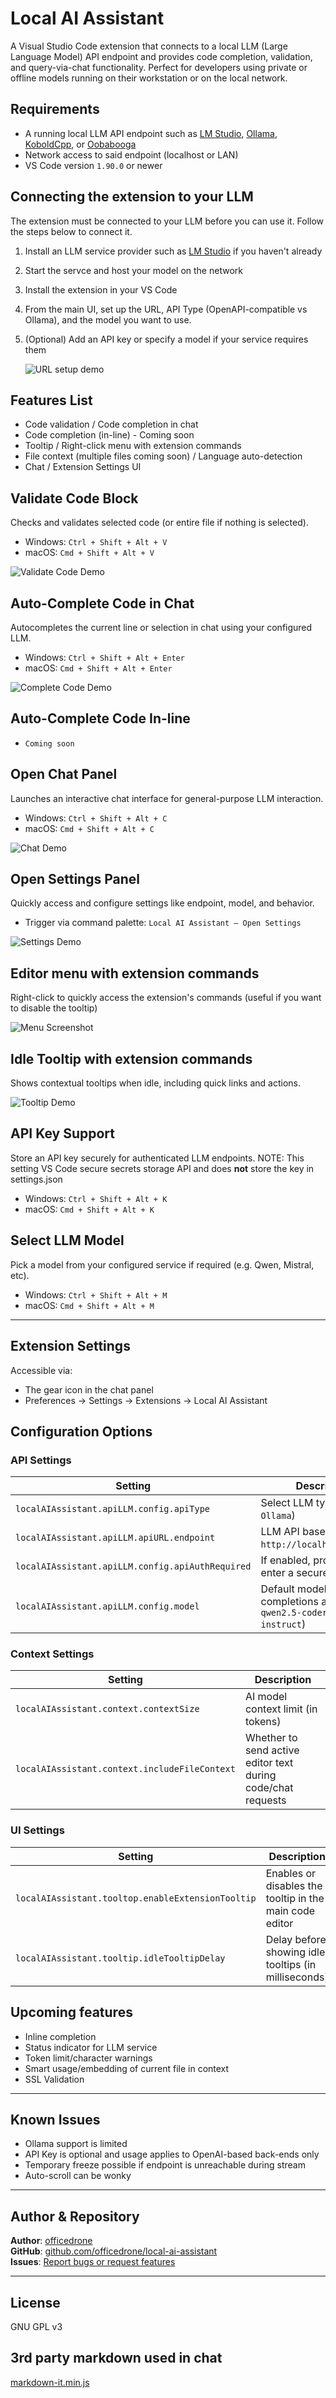 # Local AI Assistant

A Visual Studio Code extension that connects to a local LLM (Large Language Model) API endpoint and provides code completion, validation, and query-via-chat functionality. Perfect for developers using private or offline models running on their workstation or on the local network.

## Requirements

- A running local LLM API endpoint such as [LM Studio](https://lmstudio.ai/), [Ollama](https://ollama.com/), [KoboldCpp](https://github.com/LostRuins/koboldcpp), or [Oobabooga](https://github.com/oobabooga/text-generation-webui/releases)
- Network access to said endpoint (localhost or LAN)
- VS Code version `1.90.0` or newer

## Connecting the extension to your LLM

The extension must be connected to your LLM before you can use it. Follow the steps below to connect it.

1. Install an LLM service provider such as [LM Studio](https://lmstudio.ai/) if you haven't already
2. Start the servce and host your model on the network
3. Install the extension in your VS Code
4. From the main UI, set up the URL, API Type (OpenAPI-compatible vs Ollama), and the model you want to use.
5. (Optional) Add an API key or specify a model if your service requires them

   ![URL setup demo](./media/readme-setup.gif)

## Features List

- Code validation / Code completion in chat
- Code completion (in-line) - Coming soon
- Tooltip / Right-click menu with extension commands
- File context (multiple files coming soon) / Language auto-detection
- Chat / Extension Settings UI

## Validate Code Block

Checks and validates selected code (or entire file if nothing is selected).

- Windows: `Ctrl + Shift + Alt + V`
- macOS: `Cmd + Shift + Alt + V`

![Validate Code Demo](./media/readme-validate-code.gif)

## Auto-Complete Code in Chat

Autocompletes the current line or selection in chat using your configured LLM.

- Windows: `Ctrl + Shift + Alt + Enter`
- macOS: `Cmd + Shift + Alt + Enter`

![Complete Code Demo](./media/readme-complete-code.gif)

## Auto-Complete Code In-line

- `Coming soon`

## Open Chat Panel

Launches an interactive chat interface for general-purpose LLM interaction.

- Windows: `Ctrl + Shift + Alt + C`
- macOS: `Cmd + Shift + Alt + C`

![Chat Demo](./media/readme-chat-in-context.gif)

## Open Settings Panel

Quickly access and configure settings like endpoint, model, and behavior.

- Trigger via command palette: `Local AI Assistant – Open Settings`

![Settings Demo](./media/readme-settings.gif)

## Editor menu with extension commands

Right-click to quickly access the extension's commands (useful if you want to disable the tooltip)

![Menu Screenshot](./media/readme-menu.png)

## Idle Tooltip with extension commands

Shows contextual tooltips when idle, including quick links and actions.

![Tooltip Demo](./media/readme-tooltip.gif)

## API Key Support

Store an API key securely for authenticated LLM endpoints.
NOTE: This setting VS Code secure secrets storage API and does **not** store the key in settings.json

- Windows: `Ctrl + Shift + Alt + K`
- macOS: `Cmd + Shift + Alt + K`

## Select LLM Model

Pick a model from your configured service if required (e.g. Qwen, Mistral, etc).

- Windows: `Ctrl + Shift + Alt + M`
- macOS: `Cmd + Shift + Alt + M`

---

## Extension Settings

Accessible via:

- The gear icon in the chat panel
- Preferences → Settings → Extensions → Local AI Assistant

## Configuration Options

### API Settings

| Setting                                          | Description                                                               |
| ------------------------------------------------ | ------------------------------------------------------------------------- |
| `localAIAssistant.apiLLM.config.apiType`         | Select LLM type (`OpenAI`, `Ollama`)                                      |
| `localAIAssistant.apiLLM.apiURL.endpoint`        | LLM API base URL (e.g. `http://localhost:1234/v1`)                        |
| `localAIAssistant.apiLLM.config.apiAuthRequired` | If enabled, prompts user to enter a secure API key                        |
| `localAIAssistant.apiLLM.config.model`           | Default model for completions and chat (e.g. `qwen2.5-coder-7b-instruct`) |

### Context Settings

| Setting                                       | Description                                                  |
| --------------------------------------------- | ------------------------------------------------------------ |
| `localAIAssistant.context.contextSize`        | AI model context limit (in tokens)                           |
| `localAIAssistant.context.includeFileContext` | Whether to send active editor text during code/chat requests |

### UI Settings

| Setting                                           | Description                                             |
| ------------------------------------------------- | ------------------------------------------------------- |
| `localAIAssistant.tooltop.enableExtensionTooltip` | Enables or disables the tooltip in the main code editor |
| `localAIAssistant.tooltip.idleTooltipDelay`       | Delay before showing idle tooltips (in milliseconds)    |

## Upcoming features

- Inline completion
- Status indicator for LLM service
- Token limit/character warnings
- Smart usage/embedding of current file in context
- SSL Validation

---

## Known Issues

- Ollama support is limited
- API Key is optional and usage applies to OpenAI-based back-ends only
- Temporary freeze possible if endpoint is unreachable during stream
- Auto-scroll can be wonky

---

## Author & Repository

**Author**: [officedrone](https://github.com/officedrone)  
**GitHub**: [github.com/officedrone/local-ai-assistant](https://github.com/officedrone/local-ai-assistant)  
**Issues**: [Report bugs or request features](https://github.com/officedrone/local-ai-assistant/issues)

---

## License

GNU GPL v3

## 3rd party markdown used in chat

[markdown-it.min.js](https://cdn.jsdelivr.net/npm/markdown-it/dist/markdown-it.min.js)
